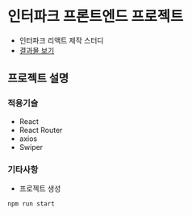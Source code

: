 # 인터파크 프론트엔드 프로젝트
- 인터파크 리액트 제작 스터디
- [결과물 보기](https://)

## 프로젝트 설명
### 적용기슬
- React
- React Router
- axios
- Swiper

### 기타사항
- 프로젝트 생성
~~~js
npm run start
~~~